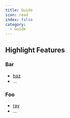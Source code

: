 ```yaml
---
title: Guide
icon: read
index: false
category:
  - Guide
---
```


## Highlight Features

### Bar

- [baz](bar/baz.md)
- ...

### Foo

- [ray](foo/ray.md)
- ...
